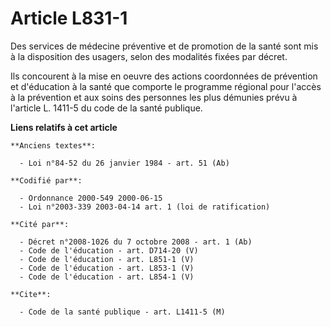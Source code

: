 # Article L831-1

Des services de médecine préventive et de promotion de la santé sont mis à la disposition des usagers, selon des modalités
fixées par décret.

Ils concourent à la mise en oeuvre des actions coordonnées de prévention et d'éducation à la santé que comporte le programme
régional pour l'accès à la prévention et aux soins des personnes les plus démunies prévu à l'article L. 1411-5 du code de la
santé publique.

**Liens relatifs à cet article**

	**Anciens textes**:

	  - Loi n°84-52 du 26 janvier 1984 - art. 51 (Ab)

	**Codifié par**:

	  - Ordonnance 2000-549 2000-06-15
	  - Loi n°2003-339 2003-04-14 art. 1 (loi de ratification)

	**Cité par**:

	  - Décret n°2008-1026 du 7 octobre 2008 - art. 1 (Ab)
	  - Code de l'éducation - art. D714-20 (V)
	  - Code de l'éducation - art. L851-1 (V)
	  - Code de l'éducation - art. L853-1 (V)
	  - Code de l'éducation - art. L854-1 (V)

	**Cite**:

	  - Code de la santé publique - art. L1411-5 (M)
